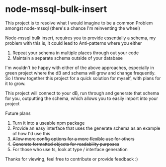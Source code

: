 # node-mssql-bulk-insert

This project is to resolve what I would imagine to be a common
Problem amongst node-mssql (there's a chance I'm reinventing the wheel)

Node-mssql bulk insert, requires you to provide essentially a schema, 
my problem with this is, it could lead to Anti-patterns where you either
1. Repeat your schema in multiple places through out your code
2. Maintain a separate schema outside of your database

I'm wouldn't be happy with either of the above approaches, especially in green project where the dB and schema will grow and change frequently.
So I threw together this project for a quick solution for myself, with plans for it to grow.

This project will connect to your dB, run through and generate that schema for you, 
outputting the schema, which allows you to easily import into your project

Future plans 
1. Turn it into a useable npm package
2. Provide an easy interface that uses the generate schema as an example of how I'd use this
3. ~~Allow more config options for a more flexible use for others~~
4. ~~Generate formatted objects for readability purposes~~
5. For those who use ts, look at type / interface generation 

Thanks for viewing, feel free to contribute or provide feedback :)
